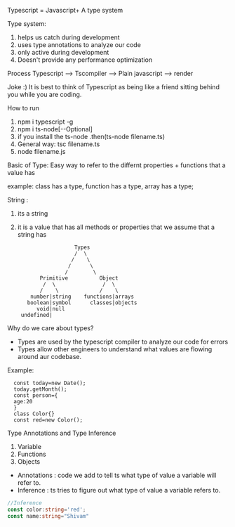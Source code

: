 Typescript = Javascript+ A type system

Type system: 
1. helps us catch during development
2. uses type annotations to analyze our code
3. only  active during development
4. Doesn't provide any performance optimization


Process
Typescript --> Tscompiler --> Plain javascript --> render
  
Joke :)
It is best to think of Typescript as being like a friend sitting behind you while you are coding.

How to run
1. npm i typescript -g
2. npm i ts-node[--Optional]
3. if you install the ts-node
    .then(ts-node filename.ts)
4. General way: tsc filename.ts
5. node filename.js

Basic of Type:
Easy way to refer to the differnt properties + functions that a value has

example: class has a type, function has a type, array has a type;

String : 
1. its a string
2. it is a value that has all methods or properties that we assume that a string has


                         Types
                         /  \
                        /    \
                       /      \
                      /        \
              Primitive          Object
               /  \               /  \    
              /    \             /    \       
           number|string    functions|arrays
          boolean|symbol      classes|objects
             void|null
        undefined|   

Why do we care about types?
- Types are used by the typescript compiler to analyze our code for errors
- Types allow other engineers to understand what values are flowing around aur codebase.

Example: 

```TS
  const today=new Date();
  today.getMonth();
  const person={
  age:20
  }
  class Color{}
  const red=new Color();
```

Type Annotations and Type Inference
1. Variable
2. Functions
3. Objects

- Annotations : code we add to tell ts what type of value a variable will refer to.
- Inference : ts tries to figure out what type of value a variable refers to.

```ts
//Inference
const color:string='red';
const name:string="Shivam"
```





